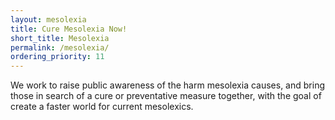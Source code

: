 ```yaml
---
layout: mesolexia
title: Cure Mesolexia Now!
short_title: Mesolexia
permalink: /mesolexia/
ordering_priority: 11
---
```

We work to raise public awareness of the harm mesolexia causes, and bring those in search of a cure or preventative measure together, with the goal of create a faster world for current mesolexics.